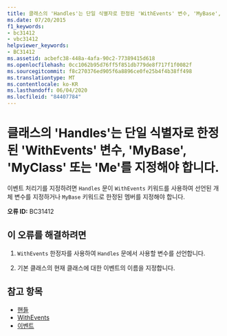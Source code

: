```yaml
---
title: 클래스의 'Handles'는 단일 식별자로 한정된 'WithEvents' 변수, 'MyBase', 'MyClass' 또는 'Me'를 지정해야 합니다.
ms.date: 07/20/2015
f1_keywords:
- bc31412
- vbc31412
helpviewer_keywords:
- BC31412
ms.assetid: acbefc38-448a-4afa-90c2-77389415d618
ms.openlocfilehash: 0cc1062b95d76ff5f851db779de8f717f1f0082f
ms.sourcegitcommit: f8c270376ed905f6a8896ce0fe25b4f4b38ff498
ms.translationtype: MT
ms.contentlocale: ko-KR
ms.lasthandoff: 06/04/2020
ms.locfileid: "84407784"
---
```

# <a name="handles-in-classes-must-specify-a-withevents-variable-mybase-myclass-or-me-qualified-with-a-single-identifier"></a>클래스의 'Handles'는 단일 식별자로 한정된 'WithEvents' 변수, 'MyBase', 'MyClass' 또는 'Me'를 지정해야 합니다.
이벤트 처리기를 지정하려면 `Handles` 문이 `WithEvents` 키워드를 사용하여 선언된 개체 변수를 지정하거나 `MyBase` 키워드로 한정된 멤버를 지정해야 합니다.  
  
 **오류 ID:** BC31412  
  
## <a name="to-correct-this-error"></a>이 오류를 해결하려면  
  
1. `WithEvents` 한정자를 사용하여 `Handles` 문에서 사용할 변수를 선언합니다.  
  
2. 기본 클래스의 현재 클래스에 대한 이벤트의 이름을 지정합니다.  
  
## <a name="see-also"></a>참고 항목

- [핸들](../language-reference/statements/handles-clause.md)
- [WithEvents](../language-reference/modifiers/withevents.md)
- [이벤트](../programming-guide/language-features/events/index.md)
